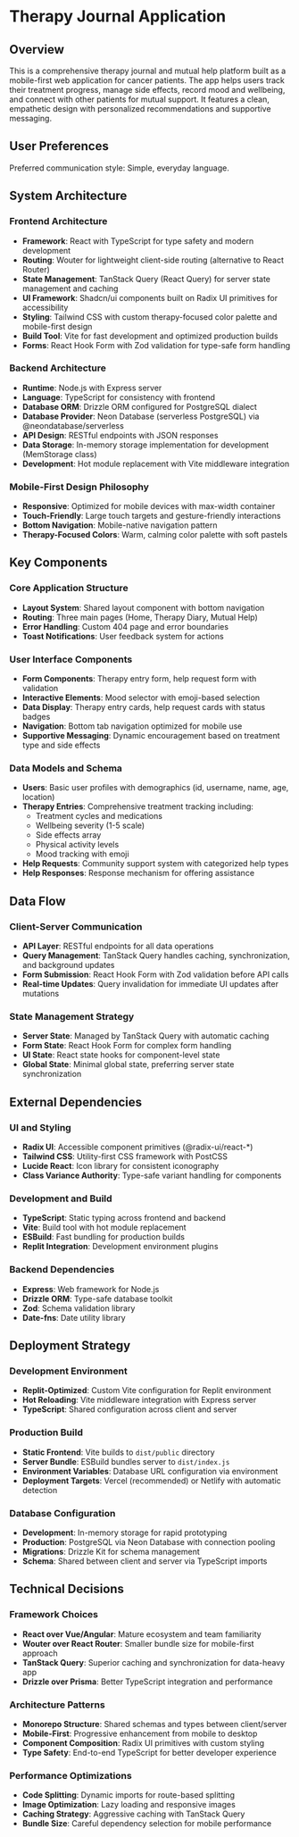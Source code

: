 # Therapy Journal Application

## Overview

This is a comprehensive therapy journal and mutual help platform built as a mobile-first web application for cancer patients. The app helps users track their treatment progress, manage side effects, record mood and wellbeing, and connect with other patients for mutual support. It features a clean, empathetic design with personalized recommendations and supportive messaging.

## User Preferences

Preferred communication style: Simple, everyday language.

## System Architecture

### Frontend Architecture
- **Framework**: React with TypeScript for type safety and modern development
- **Routing**: Wouter for lightweight client-side routing (alternative to React Router)
- **State Management**: TanStack Query (React Query) for server state management and caching
- **UI Framework**: Shadcn/ui components built on Radix UI primitives for accessibility
- **Styling**: Tailwind CSS with custom therapy-focused color palette and mobile-first design
- **Build Tool**: Vite for fast development and optimized production builds
- **Forms**: React Hook Form with Zod validation for type-safe form handling

### Backend Architecture
- **Runtime**: Node.js with Express server
- **Language**: TypeScript for consistency with frontend
- **Database ORM**: Drizzle ORM configured for PostgreSQL dialect
- **Database Provider**: Neon Database (serverless PostgreSQL) via @neondatabase/serverless
- **API Design**: RESTful endpoints with JSON responses
- **Data Storage**: In-memory storage implementation for development (MemStorage class)
- **Development**: Hot module replacement with Vite middleware integration

### Mobile-First Design Philosophy
- **Responsive**: Optimized for mobile devices with max-width container
- **Touch-Friendly**: Large touch targets and gesture-friendly interactions
- **Bottom Navigation**: Mobile-native navigation pattern
- **Therapy-Focused Colors**: Warm, calming color palette with soft pastels

## Key Components

### Core Application Structure
- **Layout System**: Shared layout component with bottom navigation
- **Routing**: Three main pages (Home, Therapy Diary, Mutual Help)
- **Error Handling**: Custom 404 page and error boundaries
- **Toast Notifications**: User feedback system for actions

### User Interface Components
- **Form Components**: Therapy entry form, help request form with validation
- **Interactive Elements**: Mood selector with emoji-based selection
- **Data Display**: Therapy entry cards, help request cards with status badges
- **Navigation**: Bottom tab navigation optimized for mobile use
- **Supportive Messaging**: Dynamic encouragement based on treatment type and side effects

### Data Models and Schema
- **Users**: Basic user profiles with demographics (id, username, name, age, location)
- **Therapy Entries**: Comprehensive treatment tracking including:
  - Treatment cycles and medications
  - Wellbeing severity (1-5 scale)
  - Side effects array
  - Physical activity levels
  - Mood tracking with emoji
- **Help Requests**: Community support system with categorized help types
- **Help Responses**: Response mechanism for offering assistance

## Data Flow

### Client-Server Communication
- **API Layer**: RESTful endpoints for all data operations
- **Query Management**: TanStack Query handles caching, synchronization, and background updates
- **Form Submission**: React Hook Form with Zod validation before API calls
- **Real-time Updates**: Query invalidation for immediate UI updates after mutations

### State Management Strategy
- **Server State**: Managed by TanStack Query with automatic caching
- **Form State**: React Hook Form for complex form handling
- **UI State**: React state hooks for component-level state
- **Global State**: Minimal global state, preferring server state synchronization

## External Dependencies

### UI and Styling
- **Radix UI**: Accessible component primitives (@radix-ui/react-*)
- **Tailwind CSS**: Utility-first CSS framework with PostCSS
- **Lucide React**: Icon library for consistent iconography
- **Class Variance Authority**: Type-safe variant handling for components

### Development and Build
- **TypeScript**: Static typing across frontend and backend
- **Vite**: Build tool with hot module replacement
- **ESBuild**: Fast bundling for production builds
- **Replit Integration**: Development environment plugins

### Backend Dependencies
- **Express**: Web framework for Node.js
- **Drizzle ORM**: Type-safe database toolkit
- **Zod**: Schema validation library
- **Date-fns**: Date utility library

## Deployment Strategy

### Development Environment
- **Replit-Optimized**: Custom Vite configuration for Replit environment
- **Hot Reloading**: Vite middleware integration with Express server
- **TypeScript**: Shared configuration across client and server

### Production Build
- **Static Frontend**: Vite builds to `dist/public` directory
- **Server Bundle**: ESBuild bundles server to `dist/index.js`
- **Environment Variables**: Database URL configuration via environment
- **Deployment Targets**: Vercel (recommended) or Netlify with automatic detection

### Database Configuration
- **Development**: In-memory storage for rapid prototyping
- **Production**: PostgreSQL via Neon Database with connection pooling
- **Migrations**: Drizzle Kit for schema management
- **Schema**: Shared between client and server via TypeScript imports

## Technical Decisions

### Framework Choices
- **React over Vue/Angular**: Mature ecosystem and team familiarity
- **Wouter over React Router**: Smaller bundle size for mobile-first approach
- **TanStack Query**: Superior caching and synchronization for data-heavy app
- **Drizzle over Prisma**: Better TypeScript integration and performance

### Architecture Patterns
- **Monorepo Structure**: Shared schemas and types between client/server
- **Mobile-First**: Progressive enhancement from mobile to desktop
- **Component Composition**: Radix UI primitives with custom styling
- **Type Safety**: End-to-end TypeScript for better developer experience

### Performance Optimizations
- **Code Splitting**: Dynamic imports for route-based splitting
- **Image Optimization**: Lazy loading and responsive images
- **Caching Strategy**: Aggressive caching with TanStack Query
- **Bundle Size**: Careful dependency selection for mobile performance